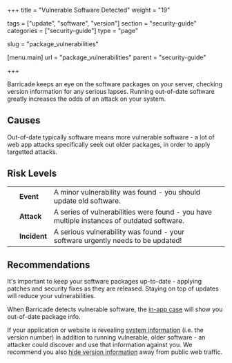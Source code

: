+++
title = "Vulnerable Software Detected"
weight = "19"

tags = ["update", "software", "version"]
section = "security-guide"
categories = ["security-guide"]
type = "page"

slug = "package_vulnerabilities"

[menu.main]
    url = "package_vulnerabilities"
    parent = "security-guide"

+++

Barricade keeps an eye on the software packages on your server, checking version information for any serious lapses. Running out-of-date software greatly increases the odds of an attack on your system.

## Causes

Out-of-date typically software means more vulnerable software - a lot of web app attacks specifically seek out older packages, in order to apply targetted attacks.


## Risk Levels

<table class="risk">
<tbody>
<tr>
<td><em> </em></td>
<td><strong>Event</strong></td>
<td>A minor vulnerability was found - you should update old software.</td>
<td> </td>
</tr>
<tr>
<td><em> </em></td>
<td><strong>Attack</strong></td>
<td>A series of vulnerabilities were found - you have multiple instances of outdated software.</td>
</tr>
<tr>
<td><em> </em></td>
<td><strong>Incident</strong></td>
<td>A serious vulnerability was found - your software urgently needs to be updated!</td>
</tr>
</tbody>
</table>

## Recommendations

It's important to keep your software packages up-to-date - applying patches and security fixes as they are released. Staying on top of updates will reduce your vulnerabilities.

When Barricade detects vulnerable software, the [in-app case](https://app.barricade.io/dashboard/overview) will show you out-of-date package info.

If your application or website is revealing [system information](#system-info-detected) (i.e. the version number) in addition to running vulnerable, older software - an attacker could discover and use that information against you. We recommend you also [hide version information](https://www.owasp.org/index.php/Information_Leakage) away from public web traffic.
